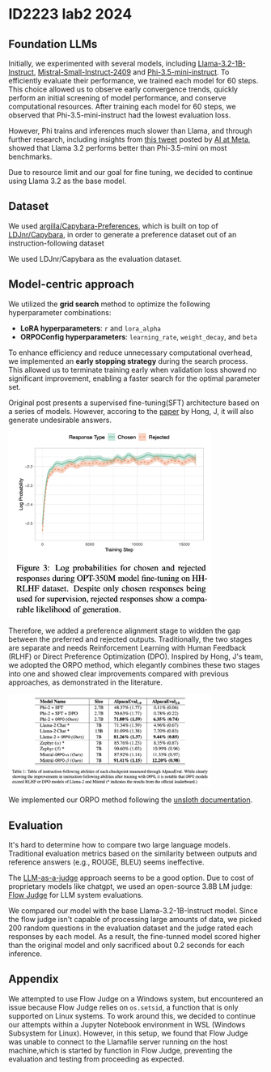 # ID2223 lab2 2024

## Foundation LLMs

Initially, we experimented with several models, including [Llama-3.2-1B-Instruct](https://huggingface.co/meta-llama/Llama-3.2-1B-Instruct), [Mistral-Small-Instruct-2409](https://huggingface.co/mistralai/Mistral-Small-Instruct-2409) and [Phi-3.5-mini-instruct](https://huggingface.co/microsoft/Phi-3.5-mini-instruct). To efficiently evaluate their performance, we trained each model for 60 steps. This choice allowed us to observe early convergence trends, quickly perform an initial screening of model performance, and conserve computational resources. After training each model for 60 steps, we observed that Phi-3.5-mini-instruct had the lowest evaluation loss.

However, Phi trains and inferences much slower than Llama, and through further research, including insights from [this tweet](https://x.com/AIatMeta/status/1839018085329809831) posted by [AI at Meta](https://x.com/AIatMeta), showed that Llama 3.2 performs better than Phi-3.5-mini on most benchmarks.

Due to resource limit and our goal for fine tuning, we decided to continue using Llama 3.2 as the base model.

## Dataset

We used [argilla/Capybara-Preferences](https://huggingface.co/datasets/argilla/Capybara-Preferences), which is built on top of [LDJnr/Capybara](https://huggingface.co/datasets/LDJnr/Capybara), in order to generate a preference dataset out of an instruction-following dataset

We used LDJnr/Capybara as the evaluation dataset.

## Model-centric approach

<!-- e.g., tune hyperparameters, change the fine-tuning model architecture, etc. -->

We utilized the **grid search** method to optimize the following hyperparameter combinations:  
- **LoRA hyperparameters**: `r` and `lora_alpha`  
- **ORPOConfig hyperparameters**: `learning_rate`, `weight_decay`, and `beta`  

To enhance efficiency and reduce unnecessary computational overhead, we implemented an **early stopping strategy** during the search process. This allowed us to terminate training early when validation loss showed no significant improvement, enabling a faster search for the optimal parameter set.

Original post presents a supervised fine-tuning(SFT) architecture based on a series of models. However, accoring to the [paper](https://arxiv.org/abs/2403.07691) by Hong, J, it will also generate undesirable answers.

<img src="report/reject.png" alt="drawing" width="400"/>

Therefore, we added a preference alignment stage to widden the gap between the preferred and rejected outputs. Traditionally, the two stages are separate and needs Reinforcement Learning with Human Feedback (RLHF) or Direct Preference Optimization (DPO). Inspired by Hong, J's team, we adopted the ORPO method, which elegantly combines these two stages into one and showed clear improvements compared with previous approaches, as demonstrated in the literature.

<img src="report/metrics.png" alt="drawing" width="400"/>

We implemented our ORPO method following the [unsloth documentation](https://docs.unsloth.ai/basics/reward-modelling-dpo-orpo-kto).

## Evaluation

It's hard to determine how to compare two large language models. Traditional evaluation metrics based on the similarity between outputs and reference answers (e.g., ROUGE, BLEU) seems ineffective.

The [LLM-as-a-judge](https://huggingface.co/learn/cookbook/en/llm_judge) approach seems to be a good option. Due to cost of proprietary models like chatgpt, we used an open-source 3.8B LM judge: [Flow Judge](https://github.com/flowaicom/flow-judge) for LLM system evaluations.

We compared our model with the base Llama-3.2-1B-Instruct model. Since the flow judge isn't capable of processing large amounts of data, we picked 200 random questions in the evaluation dataset and the judge rated each responses by each model. As a result, the fine-tunned model scored higher than the original model and only sacrificed about 0.2 seconds for each inference.

<!-- ## Reference

[1] Hong, J., Lee, N., & Thorne, J. (2024, March 12). ORPO: Monolithic Preference Optimization without Reference Model. arXiv.org. <https://arxiv.org/abs/2403.07691> -->

## Appendix

We attempted to use Flow Judge on a Windows system, but encountered an issue because Flow Judge relies on `os.setsid`, a function that is only supported on Linux systems. To work around this, we decided to continue our attempts within a Jupyter Notebook environment in WSL (Windows Subsystem for Linux). However, in this setup, we found that Flow Judge was unable to connect to the Llamafile server running on the host machine,which is started by function in Flow Judge, preventing the evaluation and testing from proceeding as expected.
